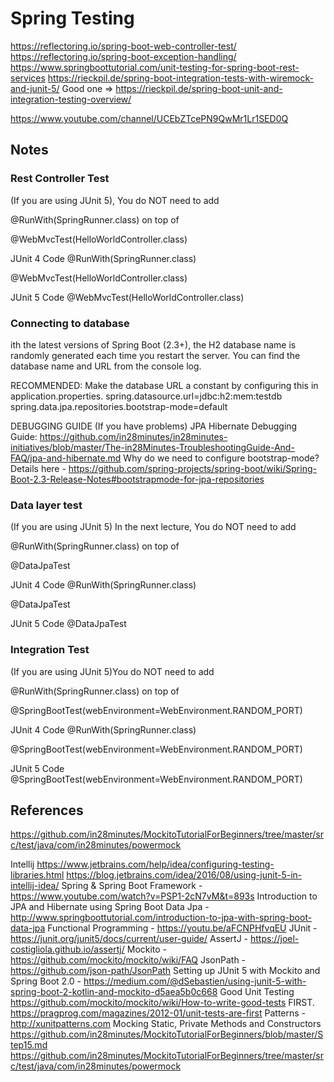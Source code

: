 # Spring Testing

https://reflectoring.io/spring-boot-web-controller-test/
https://reflectoring.io/spring-boot-exception-handling/
https://www.springboottutorial.com/unit-testing-for-spring-boot-rest-services
https://rieckpil.de/spring-boot-integration-tests-with-wiremock-and-junit-5/
Good one =>  https://rieckpil.de/spring-boot-unit-and-integration-testing-overview/

https://www.youtube.com/channel/UCEbZTcePN9QwMr1Lr1SED0Q
## Notes

### Rest Controller Test

(If you are using JUnit 5), You do NOT need to add

@RunWith(SpringRunner.class) on top of

@WebMvcTest(HelloWorldController.class)

JUnit 4 Code
@RunWith(SpringRunner.class)

@WebMvcTest(HelloWorldController.class)


JUnit 5 Code
@WebMvcTest(HelloWorldController.class)



### Connecting to database
ith the latest versions of Spring Boot (2.3+), the H2 database name is randomly generated each time you restart the server.
You can find the database name and URL from the console log.

RECOMMENDED: 
Make the database URL a constant by configuring this in application.properties.
spring.datasource.url=jdbc:h2:mem:testdb
spring.data.jpa.repositories.bootstrap-mode=default

DEBUGGING GUIDE (If you have problems)
JPA Hibernate Debugging Guide: https://github.com/in28minutes/in28minutes-initiatives/blob/master/The-in28Minutes-TroubleshootingGuide-And-FAQ/jpa-and-hibernate.md
Why do we need to configure bootstrap-mode? Details here - https://github.com/spring-projects/spring-boot/wiki/Spring-Boot-2.3-Release-Notes#bootstrapmode-for-jpa-repositories


### Data layer test

(If you are using JUnit 5) In the next lecture, You do NOT need to add

@RunWith(SpringRunner.class) on top of

@DataJpaTest

JUnit 4 Code
@RunWith(SpringRunner.class)

@DataJpaTest

JUnit 5 Code
@DataJpaTest


### Integration Test

(If you are using JUnit 5)You do NOT need to add

@RunWith(SpringRunner.class) on top of

@SpringBootTest(webEnvironment=WebEnvironment.RANDOM_PORT)


JUnit 4 Code
@RunWith(SpringRunner.class)

@SpringBootTest(webEnvironment=WebEnvironment.RANDOM_PORT)

JUnit 5 Code
@SpringBootTest(webEnvironment=WebEnvironment.RANDOM_PORT)


## References

https://github.com/in28minutes/MockitoTutorialForBeginners/tree/master/src/test/java/com/in28minutes/powermock

Intellij
https://www.jetbrains.com/help/idea/configuring-testing-libraries.html
https://blog.jetbrains.com/idea/2016/08/using-junit-5-in-intellij-idea/
Spring & Spring Boot Framework - https://www.youtube.com/watch?v=PSP1-2cN7vM&t=893s
Introduction to JPA and Hibernate using Spring Boot Data Jpa - http://www.springboottutorial.com/introduction-to-jpa-with-spring-boot-data-jpa
Functional Programming - https://youtu.be/aFCNPHfvqEU
JUnit - https://junit.org/junit5/docs/current/user-guide/
AssertJ - https://joel-costigliola.github.io/assertj/
Mockito - https://github.com/mockito/mockito/wiki/FAQ
JsonPath - https://github.com/json-path/JsonPath
Setting up JUnit 5 with Mockito and Spring Boot 2.0 - https://medium.com/@dSebastien/using-junit-5-with-spring-boot-2-kotlin-and-mockito-d5aea5b0c668
Good Unit Testing
https://github.com/mockito/mockito/wiki/How-to-write-good-tests
FIRST. https://pragprog.com/magazines/2012-01/unit-tests-are-first
Patterns - http://xunitpatterns.com
Mocking Static, Private Methods and Constructors
https://github.com/in28minutes/MockitoTutorialForBeginners/blob/master/Step15.md
https://github.com/in28minutes/MockitoTutorialForBeginners/tree/master/src/test/java/com/in28minutes/powermock